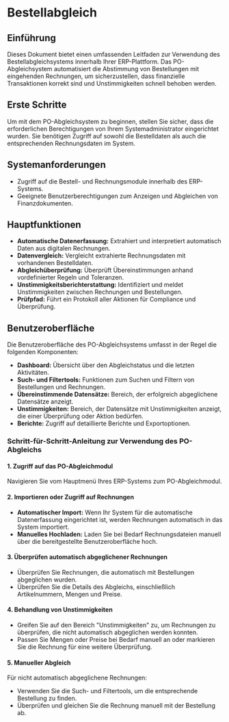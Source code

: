 # Bestellabgleich

## Einführung

Dieses Dokument bietet einen umfassenden Leitfaden zur Verwendung des Bestellabgleichsystems innerhalb Ihrer ERP-Plattform. Das PO-Abgleichsystem automatisiert die Abstimmung von Bestellungen mit eingehenden Rechnungen, um sicherzustellen, dass finanzielle Transaktionen korrekt sind und Unstimmigkeiten schnell behoben werden.

## Erste Schritte

Um mit dem PO-Abgleichsystem zu beginnen, stellen Sie sicher, dass die erforderlichen Berechtigungen von Ihrem Systemadministrator eingerichtet wurden. Sie benötigen Zugriff auf sowohl die Bestelldaten als auch die entsprechenden Rechnungsdaten im System.

## Systemanforderungen

* Zugriff auf die Bestell- und Rechnungsmodule innerhalb des ERP-Systems.
* Geeignete Benutzerberechtigungen zum Anzeigen und Abgleichen von Finanzdokumenten.

## Hauptfunktionen

* **Automatische Datenerfassung:** Extrahiert und interpretiert automatisch Daten aus digitalen Rechnungen.
* **Datenvergleich:** Vergleicht extrahierte Rechnungsdaten mit vorhandenen Bestelldaten.
* **Abgleichüberprüfung:** Überprüft Übereinstimmungen anhand vordefinierter Regeln und Toleranzen.
* **Unstimmigkeitsberichterstattung:** Identifiziert und meldet Unstimmigkeiten zwischen Rechnungen und Bestellungen.
* **Prüfpfad:** Führt ein Protokoll aller Aktionen für Compliance und Überprüfung.

## Benutzeroberfläche

Die Benutzeroberfläche des PO-Abgleichsystems umfasst in der Regel die folgenden Komponenten:

* **Dashboard:** Übersicht über den Abgleichstatus und die letzten Aktivitäten.
* **Such- und Filtertools:** Funktionen zum Suchen und Filtern von Bestellungen und Rechnungen.
* **Übereinstimmende Datensätze:** Bereich, der erfolgreich abgeglichene Datensätze anzeigt.
* **Unstimmigkeiten:** Bereich, der Datensätze mit Unstimmigkeiten anzeigt, die einer Überprüfung oder Aktion bedürfen.
* **Berichte:** Zugriff auf detaillierte Berichte und Exportoptionen.

### Schritt-für-Schritt-Anleitung zur Verwendung des PO-Abgleichs

#### 1. Zugriff auf das PO-Abgleichmodul

Navigieren Sie vom Hauptmenü Ihres ERP-Systems zum PO-Abgleichmodul.

#### 2. Importieren oder Zugriff auf Rechnungen

* **Automatischer Import:** Wenn Ihr System für die automatische Datenerfassung eingerichtet ist, werden Rechnungen automatisch in das System importiert.
* **Manuelles Hochladen:** Laden Sie bei Bedarf Rechnungsdateien manuell über die bereitgestellte Benutzeroberfläche hoch.

#### 3. Überprüfen automatisch abgeglichener Rechnungen

* Überprüfen Sie Rechnungen, die automatisch mit Bestellungen abgeglichen wurden.
* Überprüfen Sie die Details des Abgleichs, einschließlich Artikelnummern, Mengen und Preise.

#### 4. Behandlung von Unstimmigkeiten

* Greifen Sie auf den Bereich "Unstimmigkeiten" zu, um Rechnungen zu überprüfen, die nicht automatisch abgeglichen werden konnten.
* Passen Sie Mengen oder Preise bei Bedarf manuell an oder markieren Sie die Rechnung für eine weitere Überprüfung.

#### 5. Manueller Abgleich

Für nicht automatisch abgeglichene Rechnungen:

* Verwenden Sie die Such- und Filtertools, um die entsprechende Bestellung zu finden.
* Überprüfen und gleichen Sie die Rechnung manuell mit der Bestellung ab.
